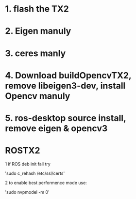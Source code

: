 # 1. flash the TX2

# 2. Eigen manuly

# 3. ceres manly

# 4. Download buildOpencvTX2, remove libeigen3-dev, install Opencv manuly

# 5. ros-desktop source install, remove eigen & opencv3

# ROSTX2

1 if ROS deb init fall try

'sudo c_rehash /etc/ssl/certs'

2 to enable best performence mode use:

'sudo nvpmodel -m 0'

